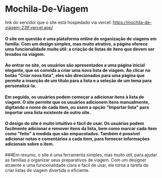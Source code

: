 # Mochila-De-Viagem <br>
link do servidor que o site está hospedado via vercel: https://mochila-de-viagem-23tf.vercel.app/ <br> 

#### O site em questão é uma plataforma online de organização de viagens em família. Com um design simples, mas muito atrativo, a página oferece uma funcionalidade muito útil: a criação de listas de itens que devem ser levados na viagem. <br>

#### Ao entrar no site, os usuários são apresentados a uma página inicial elegante, que os convida a criar uma nova lista de viagem. Ao clicar no botão "Criar nova lista", eles são direcionados para uma página que permite a inserção de um título para a lista e a seleção de um tema para personalizá-la. <br>

#### Em seguida, os usuários podem começar a adicionar itens à lista de viagem. O site permite que os usuários adicionem itens manualmente, digitando o nome de cada item, ou usem a opção "Importar lista" para importar uma lista existente de outro site. <br>

#### O design do site é muito intuitivo e fácil de usar. Os usuários podem facilmente adicionar e remover itens da lista, bem como marcar cada item como "feito" à medida que são empacotados. Também é possível adicionar notas e comentários a cada item, para fornecer informações adicionais sobre o item. <br>

###Em resumo, o site é uma ferramenta simples, mas muito útil, para ajudar as famílias a organizar seus preparativos de viagem. Com um designer atraente e uma funcionalidade clara e fácil de usar, ele torna a tarefa de criar listas de viagem divertida e eficiente.
